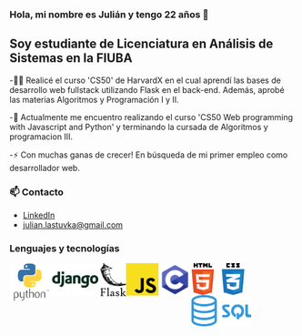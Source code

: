  

<!--
**julianlastuvka/julianlastuvka** is a ✨ _special_ ✨ repository because its `README.md` (this file) appears on your GitHub profile.

Here are some ideas to get you started:

- 🔭 I’m currently working on ...
- 🌱 I’m currently learning ...
- 👯 I’m looking to collaborate on ...
- 🤔 I’m looking for help with ...
- 💬 Ask me about ...
- 📫 How to reach me: ...
- 😄 Pronouns: ...
- ⚡ Fun fact: ...
-->

### Hola, mi nombre es Julián y tengo 22 años 👋

## Soy estudiante de Licenciatura en Análisis de Sistemas en la FIUBA


-:student: Realicé el curso 'CS50' de HarvardX en el cual aprendí las bases de desarrollo web fullstack utilizando Flask en el back-end.
Además, aprobé las materias Algoritmos y Programación I y II. 

-🌱 Actualmente me encuentro realizando el curso 'CS50 Web programming with Javascript and Python' y terminando la cursada de Algoritmos y programacion III.

-⚡ Con muchas ganas de crecer! En búsqueda de mi primer empleo como desarrollador web.

### 📫 Contacto
- [LinkedIn]
- julian.lastuvka@gmail.com

### Lenguajes y tecnologías


<img align="left" alt="Python" width="70px" src="/static/Python-Symbol.png" />
<img align="left" alt="Django" width="90px" src="/static/Django_logo_PNG1.png" />
<img align="left" alt="Flask" width="45px" src="/static/flask.svg" />
<img align="left" alt="JS" width="57px" src="/static/1024px-Unofficial_JavaScript_logo_2.svg.png" />
<img align="left" alt="C" width="58px" src="/static/C.png" />
<img align="left" alt="html_css" width="93px" src="/static/pngwing.com.png" />
<img align="left" alt="sql" width="105px" src="/static/kisspng-microsoft-sql-server-mysql-database-logo-5b098c6ee92a46.0488681015273524309551.png" />







[linkedin]: https://www.linkedin.com/in/julian-lastuvka/
